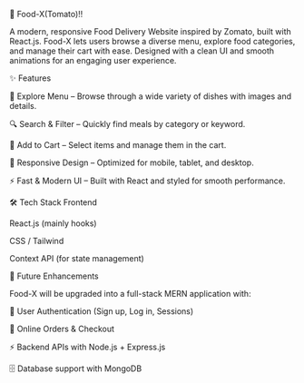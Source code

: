 🍴 Food-X(Tomato)!!

A modern, responsive Food Delivery Website inspired by Zomato, built with React.js.
Food-X lets users browse a diverse menu, explore food categories, and manage their cart with ease.
Designed with a clean UI and smooth animations for an engaging user experience.

✨ Features

🍕 Explore Menu – Browse through a wide variety of dishes with images and details.

🔍 Search & Filter – Quickly find meals by category or keyword.

🛒 Add to Cart – Select items and manage them in the cart.

📱 Responsive Design – Optimized for mobile, tablet, and desktop.

⚡ Fast & Modern UI – Built with React and styled for smooth performance.

🛠️ Tech Stack
Frontend

React.js (mainly hooks)

CSS / Tailwind

Context API (for state management)

🚀 Future Enhancements

Food-X will be upgraded into a full-stack MERN application with:

👤 User Authentication (Sign up, Log in, Sessions)

🧾 Online Orders & Checkout

⚡ Backend APIs with Node.js + Express.js

🗄️ Database support with MongoDB
